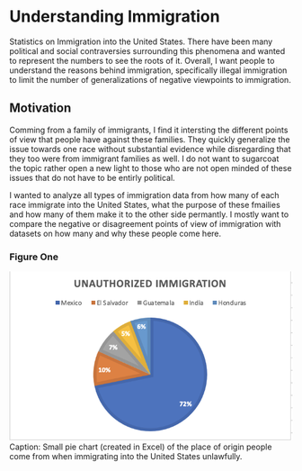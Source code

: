 # Understanding Immigration 

Statistics on Immigration into the United States. There have been many political and social contraversies surrounding this phenomena and
wanted to represent the numbers to see the roots of it. Overall, I want people to understand the reasons behind immigration, specifically illegal immigration 
to limit the number of generalizations of negative viewpoints to immigration. 


## Motivation
Comming from a family of immigrants, I find it intersting the different points of view that people have against these families. They quickly generalize the issue towards one race without substantial evidence while disregarding that they too were from immigrant families as well. I do not want to sugarcoat the topic rather open a new light to those who are not open minded of these issues that do not have to be entirly political. 

I wanted to analyze all types of immigration data from how many of each race immigrate into the United States, 
what the purpose of these fmailies and how many of them make it to the other side permantly. I mostly want to compare the negative or disagreement points of view of immigration with datasets on how many and why these people come here. 

### Figure One
<img src= "https://raw.githubusercontent.com/greciasantana/Pinpoints-of-immigration/main/Screen%20Shot%202021-04-04%20at%208.18.13%20PM.png">
Caption: Small pie chart (created in Excel) of the place of origin people come from when immigrating into the United States unlawfully. 
